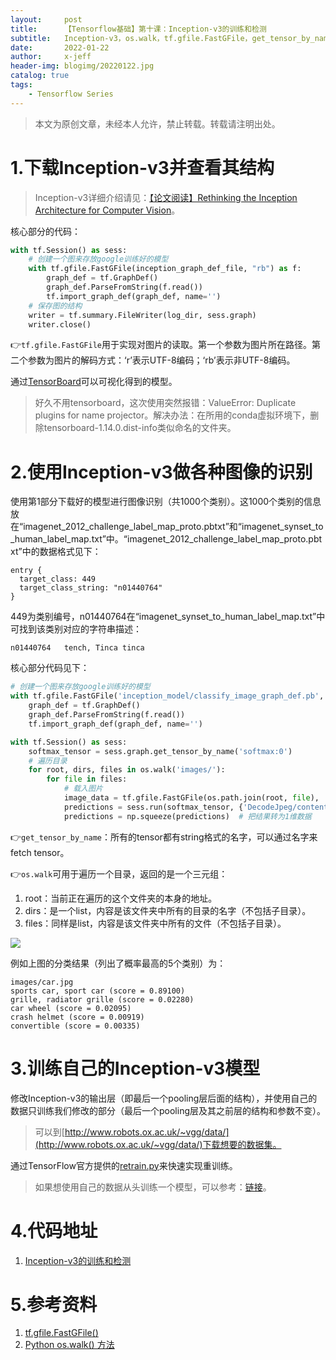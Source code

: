 ```yaml
---
layout:     post
title:      【Tensorflow基础】第十课：Inception-v3的训练和检测
subtitle:   Inception-v3，os.walk，tf.gfile.FastGFile，get_tensor_by_name
date:       2022-01-22
author:     x-jeff
header-img: blogimg/20220122.jpg
catalog: true
tags:
    - Tensorflow Series
---
```

>本文为原创文章，未经本人允许，禁止转载。转载请注明出处。

# 1.下载Inception-v3并查看其结构

>Inception-v3详细介绍请见：[【论文阅读】Rethinking the Inception Architecture for Computer Vision](http://shichaoxin.com/2021/11/29/论文阅读-Rethinking-the-Inception-Architecture-for-Computer-Vision/)。

核心部分的代码：

```python
with tf.Session() as sess:
    # 创建一个图来存放google训练好的模型
    with tf.gfile.FastGFile(inception_graph_def_file, "rb") as f:
        graph_def = tf.GraphDef()
        graph_def.ParseFromString(f.read())
        tf.import_graph_def(graph_def, name='')
    # 保存图的结构
    writer = tf.summary.FileWriter(log_dir, sess.graph)
    writer.close()
```

👉`tf.gfile.FastGFile`用于实现对图片的读取。第一个参数为图片所在路径。第二个参数为图片的解码方式：‘r’表示UTF-8编码；‘rb’表示非UTF-8编码。

通过[TensorBoard](http://shichaoxin.com/2020/07/29/Tensorflow基础-第六课-TensorBoard的使用/)可以可视化得到的模型。

>好久不用tensorboard，这次使用突然报错：ValueError: Duplicate plugins for name projector。解决办法：在所用的conda虚拟环境下，删除tensorboard-1.14.0.dist-info类似命名的文件夹。

# 2.使用Inception-v3做各种图像的识别

使用第1部分下载好的模型进行图像识别（共1000个类别）。这1000个类别的信息放在“imagenet\_2012\_challenge\_label\_map\_proto.pbtxt”和“imagenet\_synset\_to\_human\_label\_map.txt”中。“imagenet\_2012\_challenge\_label\_map\_proto.pbtxt”中的数据格式见下：

```
entry {
  target_class: 449
  target_class_string: "n01440764"
}
```

449为类别编号，n01440764在“imagenet\_synset\_to\_human\_label\_map.txt”中可找到该类别对应的字符串描述：

```
n01440764	tench, Tinca tinca
```

核心部分代码见下：

```python
# 创建一个图来存放google训练好的模型
with tf.gfile.FastGFile('inception_model/classify_image_graph_def.pb', 'rb') as f:
    graph_def = tf.GraphDef()
    graph_def.ParseFromString(f.read())
    tf.import_graph_def(graph_def, name='')

with tf.Session() as sess:
    softmax_tensor = sess.graph.get_tensor_by_name('softmax:0')
    # 遍历目录
    for root, dirs, files in os.walk('images/'):
        for file in files:
            # 载入图片
            image_data = tf.gfile.FastGFile(os.path.join(root, file), 'rb').read()
            predictions = sess.run(softmax_tensor, {'DecodeJpeg/contents:0': image_data})  # 图片格式是jpg格式
            predictions = np.squeeze(predictions)  # 把结果转为1维数据
```

👉`get_tensor_by_name`：所有的tensor都有string格式的名字，可以通过名字来fetch tensor。

👉`os.walk`可用于遍历一个目录，返回的是一个三元组：

1. root：当前正在遍历的这个文件夹的本身的地址。
2. dirs：是一个list，内容是该文件夹中所有的目录的名字（不包括子目录）。
3. files：同样是list，内容是该文件夹中所有的文件（不包括子目录）。

![](https://xjeffblogimg.oss-cn-beijing.aliyuncs.com/BLOGIMG/BlogImage/TensorflowSeries/Lesson10/10x1.jpg)

例如上图的分类结果（列出了概率最高的5个类别）为：

```
images/car.jpg
sports car, sport car (score = 0.89100)
grille, radiator grille (score = 0.02280)
car wheel (score = 0.02095)
crash helmet (score = 0.00919)
convertible (score = 0.00335)
```

# 3.训练自己的Inception-v3模型

修改Inception-v3的输出层（即最后一个pooling层后面的结构），并使用自己的数据只训练我们修改的部分（最后一个pooling层及其之前层的结构和参数不变）。

>可以到[http://www.robots.ox.ac.uk/~vgg/data/](http://www.robots.ox.ac.uk/~vgg/data/)下载想要的数据集。

通过TensorFlow官方提供的[retrain.py](https://github.com/tensorflow/hub/tree/master/examples/image_retraining)来快速实现重训练。

>如果想使用自己的数据从头训练一个模型，可以参考：[链接](https://github.com/tensorflow/models/tree/master/research/slim)。

# 4.代码地址

1. [Inception-v3的训练和检测](https://github.com/x-jeff/Tensorflow_Code_Demo/tree/master/Demo9)

# 5.参考资料

1. [tf.gfile.FastGFile()](https://blog.csdn.net/william_hehe/article/details/78821715)
2. [Python os.walk() 方法](https://www.runoob.com/python/os-walk.html)
